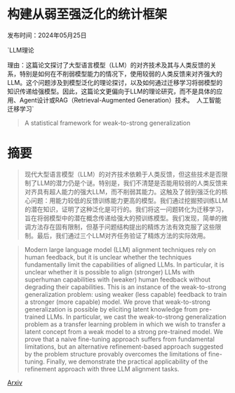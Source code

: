 # 构建从弱至强泛化的统计框架

发布时间：2024年05月25日

`LLM理论

理由：这篇论文探讨了大型语言模型（LLM）的对齐技术及其与人类反馈的关系，特别是如何在不削弱模型能力的情况下，使用较弱的人类反馈来对齐强大的LLM。这个问题涉及到模型泛化的理论探讨，以及如何通过迁移学习将弱模型的知识传递给强模型。因此，这篇论文更偏向于LLM的理论研究，而不是具体的应用、Agent设计或RAG（Retrieval-Augmented Generation）技术。` `人工智能` `迁移学习`

> A statistical framework for weak-to-strong generalization

# 摘要

> 现代大型语言模型（LLM）的对齐技术依赖于人类反馈，但这些技术是否限制了LLM的潜力仍是个谜。特别是，我们不清楚是否能用较弱的人类反馈来对齐具有超人能力的强大LLM，而不削弱其能力。这触及了弱到强泛化的核心问题：用能力较低的反馈训练能力更高的模型。我们通过挖掘预训练LLM的潜在知识，证明了这种泛化是可行的。我们将这一问题转化为迁移学习，旨在将弱模型中的潜在概念传递给强大的预训练模型。我们发现，简单的微调方法存在固有限制，但基于问题结构提出的精炼方法有效克服了这些限制。最后，我们通过三个LLM对齐任务验证了精炼方法的实际效用。

> Modern large language model (LLM) alignment techniques rely on human feedback, but it is unclear whether the techniques fundamentally limit the capabilities of aligned LLMs. In particular, it is unclear whether it is possible to align (stronger) LLMs with superhuman capabilities with (weaker) human feedback without degrading their capabilities. This is an instance of the weak-to-strong generalization problem: using weaker (less capable) feedback to train a stronger (more capable) model. We prove that weak-to-strong generalization is possible by eliciting latent knowledge from pre-trained LLMs. In particular, we cast the weak-to-strong generalization problem as a transfer learning problem in which we wish to transfer a latent concept from a weak model to a strong pre-trained model. We prove that a naive fine-tuning approach suffers from fundamental limitations, but an alternative refinement-based approach suggested by the problem structure provably overcomes the limitations of fine-tuning. Finally, we demonstrate the practical applicability of the refinement approach with three LLM alignment tasks.

[Arxiv](https://arxiv.org/abs/2405.16236)